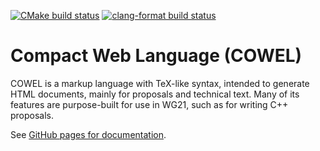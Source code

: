 [![CMake build status][badge-cmake]][build-cmake]
[![clang-format build status][badge-format]][build-format]

# Compact Web Language (COWEL)

COWEL is a markup language with TeX-like syntax,
intended to generate HTML documents,
mainly for proposals and technical text.
Many of its features are purpose-built for use in WG21,
such as for writing C++ proposals.

See [GitHub pages for documentation](https://cowel.org).

[build-cmake]: https://github.com/eisenwave/cowel/actions/workflows/cmake-multi-platform.yml/
[badge-cmake]: https://github.com/eisenwave/cowel/actions/workflows/cmake-multi-platform.yml/badge.svg
[build-format]: https://github.com/eisenwave/cowel/actions/workflows/clang-format.yml/
[badge-format]: https://github.com/eisenwave/cowel/actions/workflows/clang-format.yml/badge.svg
